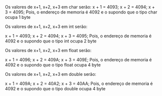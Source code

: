 Os valores de x+1, x+2, x+3 em char serão:
x + 1 = 4093;
x + 2 = 4094;
x + 3 = 4095;
Pois, o endereço de memoria é 4092 e o supondo que o tipo char ocupa 1 byte 

Os valores de x+1, x+2, x+3 em int serão:

x + 1 = 4093;
x + 2 = 4094;
x + 3 = 4095;
Pois, o endereço de memoria é 4092 e o supondo que o tipo int ocupa 2 byte

Os valores de x+1, x+2, x+3 em float serão:

x + 1 = 4096;
x + 2 = 409A;
x + 3 = 409E;
Pois, o endereço de memoria é 4092 e o supondo que o tipo float ocupa 4 byte

Os valores de x+1, x+2, x+3 em double serão:

x + 1 = 409A;
x + 2 = 40A2;
x + 3 = 40AA;
Pois, o endereço de memoria é 4092 e o supondo que o tipo double ocupa 4 byte
